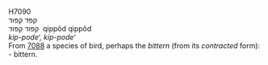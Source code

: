 <body>
  <p>H7090<br>  קפּד    קפּוד  <br> קִפּוֹד  קִפּוֹד  ‎  qippôd  qippôd  <br><i>kip-pode‘,</i> <i>kip-pode‘ </i><br>From <a href="h7088.htm">7088</a>  a species of bird, perhaps the <i>bittern</i> (from its <i>contracted</i> form): - bittern.<br></p>
 </body>